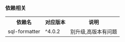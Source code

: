### 依赖相关
<!--
| 依赖名           | 对应版本   | 说明         |
|---------------|--------|------------|
| sql-formatter | ^4.0.2 | 别升级,高版本有问题 |
| -             | -      | -          |
-->

<table>
	<tr>
		<th>依赖名</th>
        <th>对应版本</th>
        <th>说明</th>
	</tr>
	<tr>
    	<td>sql-formatter</td>
    	<td>^4.0.2</td>
    	<td>别升级,高版本有问题</td>
   </tr>
</table>
